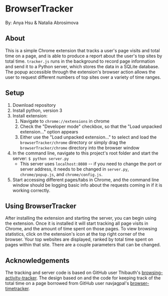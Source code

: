 # BrowserTracker
By: Anya Hsu & Natalia Abrosimova

## About
This is a simple Chrome extension that tracks a user's page visits and total time on a page, and is able to produce a report about the user's top sites by total time. `tracker.js` runs in the background to record page information and send it to a Python server, which stores the data in a SQLite database. The popup accessible through the extension's browser action allows the user to request different numbers of top sites over a variety of time ranges.

## Setup
1. Download repository
2. Install python, version 3
3. Install extension:
    1. Navigate to `chrome://extensions` in chrome
    2. Check the "Developer mode" checkbox, so that the "Load unpacked extension..." option appears
    3. Either use the "Load unpacked extension..." to select and load the `browserTracker/chrome` directory or simply drag the `browserTracker/chrome` directory into the browser window
4. In the command line, navigate to this project's root folder and start the server: `$ python server.py`
    - This server uses `localhost:8080` -- if you need to change the port or server address, it needs to be changed in `server.py`, `chrome/popup.js`, and `chrome/config.js`.
5. Start accessing different pages/tabs in Chrome, and the command line window should be logging basic info about the requests coming in if it is working correctly.

## Using BrowserTracker
After installing the extension and starting the server, you can begin using the extension. Once it is installed it will start tracking all page visits in Chrome, and the amount of time spent on those pages. To view browsing statistics, click on the extension's icon at the top right corner of the browser. Your top websites are displayed, ranked by total time spent on pages within that site. There are a couple parameters that can be changed.

## Acknowledgements
The tracking and server code is based on GitHub user Thibauth's [browsing-activity-tracker](https://github.com/Thibauth/browsing-activity-tracker). The design based on and the code for keeping track of the total time on a page borrowed from GitHub user navjagpal's [browser-timetracker](https://github.com/navjagpal/browser-timetracker).
